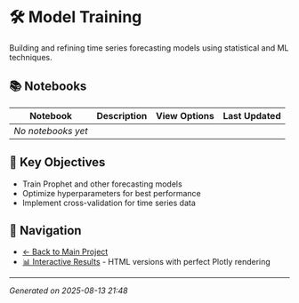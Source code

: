 # 🛠️ Model Training

Building and refining time series forecasting models using statistical and ML techniques.

## 📚 Notebooks

| Notebook | Description | View Options | Last Updated |
|----------|-------------|--------------|--------------|
| *No notebooks yet* | | | |

## 🎯 Key Objectives

- Train Prophet and other forecasting models
- Optimize hyperparameters for best performance
- Implement cross-validation for time series data

## 🔗 Navigation

- [← Back to Main Project](../README.md)
- [📊 Interactive Results](../docs/) - HTML versions with perfect Plotly rendering

---
*Generated on 2025-08-13 21:48*